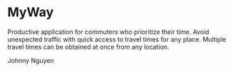 # MyWay

Productive application for commuters who prioritize their time.
Avoid unexpected traffic with quick access to travel times for any place.
Multiple travel times can be obtained at once from any location.

Johnny Nguyen
